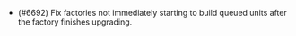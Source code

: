 - (#6692) Fix factories not immediately starting to build queued units after the factory finishes upgrading.
